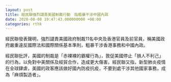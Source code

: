 ```yaml
---
layout: post
title: 經民聯強烈譴責美國制裁行動　指粗暴干涉中國內政
date: 2020-08-08 19:47:43.000000000 +08:00
categories: rthk
---
```


經民聯發表聲明，強烈譴責美國政府制裁11名中央及香港官員及前官員，稱美國政府嚴重違反國際法和國際關係基本準則，粗暴干涉香港事務和中國內政。

經民聯批評，美國的制裁是「赤裸裸的霸權行為」，敦促美國停止「損人不利己」的行為，以免對中美關係及經貿合作，造成更大傷害。經民聯又指，新型肺炎疫情在全球肆虐，美國的政客應該做好國內防疫抗疫，不要到處干涉其他國家事務，成為「麻煩製造者」。
